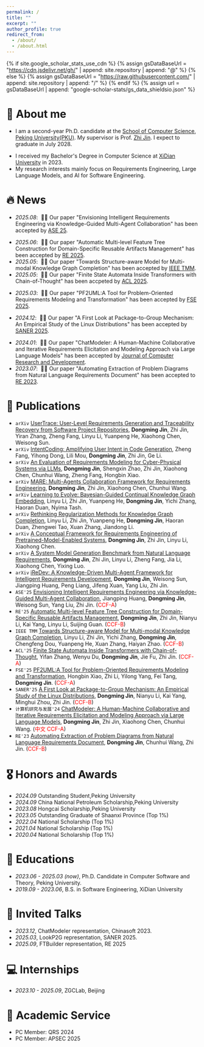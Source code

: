 ```yaml
---
permalink: /
title: ""
excerpt: ""
author_profile: true
redirect_from: 
  - /about/
  - /about.html
---
```


{% if site.google_scholar_stats_use_cdn %}
{% assign gsDataBaseUrl = "https://cdn.jsdelivr.net/gh/" | append: site.repository | append: "@" %}
{% else %}
{% assign gsDataBaseUrl = "https://raw.githubusercontent.com/" | append: site.repository | append: "/" %}
{% endif %}
{% assign url = gsDataBaseUrl | append: "google-scholar-stats/gs_data_shieldsio.json" %}

<span class='anchor' id='about-me'></span>

# 👋 About me
- I am a second-year Ph.D. candidate at the [School of Computer Science](https://cs.pku.edu.cn/), [Peking University(PKU)](https://www.pku.edu.cn/). My supervisor is Prof. [Zhi Jin](https://scholar.google.com.hk/citations?user=ZC7SObAAAAAJ&hl). I expect to graduate in July 2028. 
<!-- Now I also work in ZGCLab, mentored by Prof. [Zhi Jin](https://scholar.google.com.hk/citations?user=ZC7SObAAAAAJ&hl).  -->
- I received my Bachelor's Degree in Computer Science at [XiDian University](https://www.xidian.edu.cn/) in 2023.
- My research interests mainly focus on Requirements Engineering, Large Language Models, and AI for Software Engineering.

# 🔥 News
- *2025.08*: &nbsp;🎉🎉 Our paper "Envisioning Intelligent Requirements Engineering via Knowledge-Guided Multi-Agent Collaboration" has been accepted by [ASE 25](https://conf.researchr.org/home/ase-2025).
<!-- - *2025.08*: &nbsp;🎉🎉 We propose a system model generation benchmark from natural language requirements named SysMBench. See more [details](https://www.arxiv.org/abs/2508.03215).
- *2025.07*: &nbsp;🎉🎉 We propose a knowledge-driven multi-Agent framework for intelligent requirements development! See more [details](https://arxiv.org/abs/2507.13081). -->
- *2025.06*: &nbsp;🎉🎉 Our paper "Automatic Multi-level Feature Tree Construction for Domain-Specific Reusable Artifacts Management" has been accepted by [RE 2025](https://conf.researchr.org/home/re-2025).
- *2025.05*: &nbsp;🎉🎉 Our paper "Towards Structure-aware Model for Multi-modal Knowledge Graph Completion" has been accepted by [IEEE TMM]().
- *2025.05*: &nbsp;🎉🎉 Our paper "Finite State Automata Inside Transformers with Chain-of-Thought" has been accpeted by [ACL 2025](https://2025.aclweb.org/).
<!-- - *2025.04*: &nbsp;🎉🎉 We propose an automtic feature tree construction framework for software artifact management! See more [details](https://github.com/jdm4pku/FTBuilder).  -->
- *2025.03*: &nbsp;🎉🎉 Our paper "PF2UML:A Tool for Problem-Oriented Requirements Modeling and Transformation" has been accepted by [FSE 2025](https://conf.researchr.org/home/fse-2025).
<!-- - *2025.02*: &nbsp;🎉🎉 We conduct a mechanism study on state tracking! See more [details](https://arxiv.org/abs/2502.20129). -->
- *2024.12*: &nbsp;🎉🎉 Our paper "A First Look at Package-to-Group Mechanism: An Empirical Study of the Linux Distributions" has been accepted by [SANER 2025](https://conf.researchr.org/home/saner-2025).
<!-- - *2024.10*: &nbsp;🎉🎉 We conduct an empirical study on the Package-to-Group mechanism! See more [details](https://arxiv.org/abs/2410.10131).
- *2024.08*: &nbsp;🎉🎉 We propose a CPS requirements modeling benchmark and evluate the ability of advanced LLMs on requirements modeling.
- *2024.05*: &nbsp;🎉🎉 We propose a multi-agents collaboration framework for requirements engineering! See more [details](https://arxiv.org/pdf/2405.03256). -->
- *2024.01*: &nbsp;🎉🎉 Our paper "ChatModeler: A Human-Machine Collaborative and Iterative Requirements Elicitation and Modeling Approach via Large Language Models" has been accepted by [Journal of Computer Research and Development](https://crad.ict.ac.cn/).
- *2023.07*: &nbsp;🎉🎉 Our paper "Automating Extraction of Problem Diagrams from Natural Language Requirements Document" has been accepted to [RE 2023](https://homepages.uc.edu/~niunn/EnviRE/EnviRE2023.html).

# 📝 Publications
- ``arXiv`` [UserTrace: User-Level Requirements Generation and Traceability Recovery from Software Project Repositories](https://www.arxiv.org/abs/2509.11238), **Dongming Jin**, Zhi Jin, Yiran Zhang, Zheng Fang, Linyu Li, Yuanpeng He, Xiaohong Chen, Weisong Sun.
- ``arXiv`` [IntentCoding: Amplifying User Intent in Code Generation](), Zheng Fang, Yihong Dong, Lili Mou, **Dongming Jin**, Zhi Jin, Ge Li.
- ``arXiv`` [An Evaluation of Requirements Modeling for Cyber-Physical Systems via LLMs](https://arxiv.org/abs/2408.02450), **Dongming Jin**, Shengxin Zhao, Zhi Jin, Xiaohong Chen, Chunhui Wang, Zheng Fang, Hongbin Xiao.
- ``arXiv`` [MARE: Multi-Agents Collaboration Framework for Requirements Engineering](https://arxiv.org/pdf/2405.03256), **Dongming Jin**, Zhi Jin, Xiaohong Chen, Chunhui Wang.
- ``arXiv`` [Learning to Evolve: Bayesian-Guided Continual Knowledge Graph Embedding](https://arxiv.org/abs/2508.02426), Linyu Li, Zhi Jin, Yuanpeng He, **Dongming Jin**, Yichi Zhang, Haoran Duan, Nyima Tash.
- ``arXiv`` [Rethinking Regularization Methods for Knowledge Graph Completion](https://arxiv.org/abs/2505.23442), Linyu Li, Zhi Jin, Yuanpeng He, **Dongming Jin**, Haoran Duan, Zhengwei Tao, Xuan Zhang, Jiandong Li. 
- ``arXiv`` [A Conceptual Framework for Requirements Engineering of Pretrained-Model-Enabled Systems](https://arxiv.org/abs/2507.13095), **Dongming Jin**, Zhi Jin, Linyu Li, Xiaohong Chen.
- ``arXiv`` [A System Model Generation Benchmark from Natural Language Requirements](https://www.arxiv.org/abs/2508.03215), **Dongming Jin**, Zhi Jin, Linyu Li, Zheng Fang, Jia Li, Xiaohong Chen, Yixing Luo.
- ``arXiv`` [iReDev: A Knowledge-Driven Multi-Agent Framework for Intelligent Requirements Development](https://arxiv.org/abs/2507.13081), **Dongming Jin**, Weisong Sun, Jiangping Huang, Peng Liang, Jifeng Xuan, Yang Liu, Zhi Jin.
- ``ASE'25`` [Envisioning Intelligent Requirements Engineering via Knowledge-Guided Multi-Agent Collaboration](https://arxiv.org/pdf/2506.22656), Jiangping Huang, **Dongming Jin**, Weisong Sun, Yang Liu, Zhi Jin. (<span style="color:red">CCF-A</span>)
- ``RE'25`` [Automatic Multi-level Feature Tree Construction for Domain-Specific Reusable Artifacts Management](https://www.arxiv.org/abs/2506.03946), **Dongming Jin**, Zhi Jin, Nianyu Li, Kai Yang, Linyu Li, Suijing Guan. (<span style="color:red">CCF-B</span>)
- ``IEEE TMM`` [Towards Structure-aware Model for Multi-modal Knowledge Graph Completion](https://arxiv.org/abs/2505.21973), Linyu Li, Zhi Jin, Yichi Zhang, **Dongming Jin**, Chengfeng Dou, Yuanpeng He, Xuan Zhang, Haiyan Zhao. (<span style="color:red">CCF-B</span>)
- ``ACL'25`` [Finite State Automata Inside Transformers with Chain-of-Thought](https://arxiv.org/abs/2502.20129), Yifan Zhang, Wenyu Du, **Dongming Jin**, Jie Fu, Zhi Jin. (<span style="color:red">CCF-A</span>)
- ``FSE'25`` [PF2UML:A Tool for Problem-Oriented Requirements Modeling and Transformation](https://arxiv.org/abs/2410.10131), Hongbin Xiao, Zhi Li, Yilong Yang, Fei Tang, **Dongming Jin**. (<span style="color:red">CCF-A</span>)
- ``SANER'25`` [A First Look at Package-to-Group Mechanism: An Empirical Study of the Linux Distributions](https://arxiv.org/abs/2410.10131), **Dongming Jin**, Nianyu Li, Kai Yang, Minghui Zhou, Zhi Jin. (<span style="color:red">CCF-B</span>)
- ``计算机研究与发展'24`` [ChatModeler: A Human-Machine Collaborative and Iterative Requirements Elicitation and Modeling Approach via Large Language Models](https://crad.ict.ac.cn/en/article/doi/10.7544/issn1000-1239.202330746), **Dongming Jin**, Zhi Jin, Xiaohong Chen, Chunhui Wang. (<span style="color:red">中文 CCF-A</span>)
- ``RE'23`` [Automating Extraction of Problem Diagrams from Natural Language Requirements Document](https://ieeexplore.ieee.org/document/10260965), **Dongming Jin**, Chunhui Wang, Zhi Jin. (<span style="color:red">CCF-B</span>)

# 🎖 Honors and Awards
- *2024.09* Outstanding Student,Peking University
- *2024.09* China National Petroleum Scholarship,Peking University
- *2023.08* Hongcai Scholarship,Peking University
- *2023.05* Outstanding Graduate of Shaanxi Province (Top 1%)
- *2022.04* National Scholarship (Top 1%)
- *2021.04* National Scholarship (Top 1%)
- *2020.04* National Scholarship (Top 1%)

# 📖 Educations
- *2023.06 - 2025.03 (now)*, Ph.D. Candidate in Computer Software and Theory, Peking University. 
- *2019.09 - 2023.06*, B.S. in Software Engineering, XiDian University

# 💬 Invited Talks
- *2023.12*, ChatModeler representation, Chinasoft 2023.
- *2025.03*, LookP2G representation, SANER 2025.
- *2025.09*, FTBuilder representation, RE 2025

# 💻 Internships
- *2023.10 - 2025.09*, ZGCLab, Beijing

# 🌟 Academic Service
* PC Member: QRS 2024
* PC Member: APSEC 2025